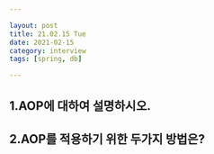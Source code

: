 ```yaml
---

layout: post
title: 21.02.15 Tue
date: 2021-02-15
category: interview
tags: [spring, db]

---
```


## 1.AOP에 대하여 설명하시오.
## 2.AOP를 적용하기 위한 두가지 방법은?

